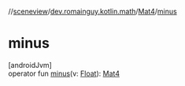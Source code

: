 //[sceneview](../../../index.md)/[dev.romainguy.kotlin.math](../index.md)/[Mat4](index.md)/[minus](minus.md)

# minus

[androidJvm]\
operator fun [minus](minus.md)(v: [Float](https://kotlinlang.org/api/latest/jvm/stdlib/kotlin/-float/index.html)): [Mat4](index.md)
